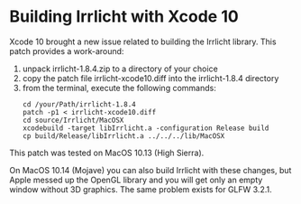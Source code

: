 # Building Irrlicht with Xcode 10

Xcode 10 brought a new issue related to building the Irrlicht library. This patch provides a work-around:

1. unpack irrlicht-1.8.4.zip to a directory of your choice
2. copy the patch file irrlicht-xcode10.diff into the irrlicht-1.8.4 directory
3. from the terminal, execute the following commands:
    ```
    cd /your/Path/irrlicht-1.8.4
    patch -p1 < irrlicht-xcode10.diff
    cd source/Irrlicht/MacOSX
    xcodebuild -target libIrrlicht.a -configuration Release build
    cp build/Release/libIrrlicht.a ../../../lib/MacOSX
    ```

This patch was tested on MacOS 10.13 (High Sierra).

On MacOS 10.14 (Mojave) you can also build Irrlicht with these changes, but Apple messed up the OpenGL library and you will get only an empty window without 3D graphics.
The same problem exists for GLFW 3.2.1.
